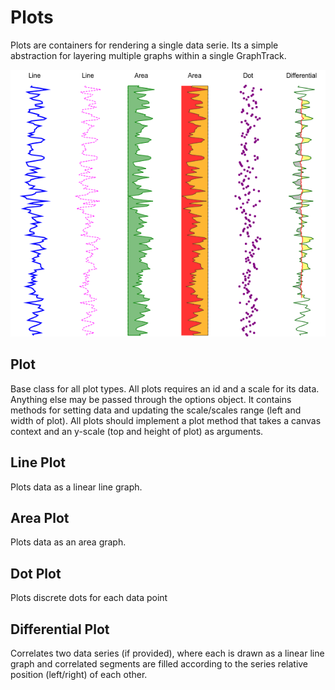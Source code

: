 # Plots
Plots are containers for rendering a single data serie. Its a simple abstraction for layering multiple graphs within a single GraphTrack.

![plot types](../../resources/plot-types.png)

## Plot
Base class for all plot types. All plots requires an id and a scale for its data. Anything else may be passed through the options object. It contains methods for setting data and updating the scale/scales range (left and width of plot). All plots should implement a plot method that takes a canvas context and an y-scale (top and height of plot) as arguments.

## Line Plot
Plots data as a linear line graph.

## Area Plot
Plots data as an area graph.

## Dot Plot
Plots discrete dots for each data point

## Differential Plot
Correlates two data series (if provided), where each is drawn as a linear line graph and correlated segments are filled according to the series relative position (left/right) of each other.

